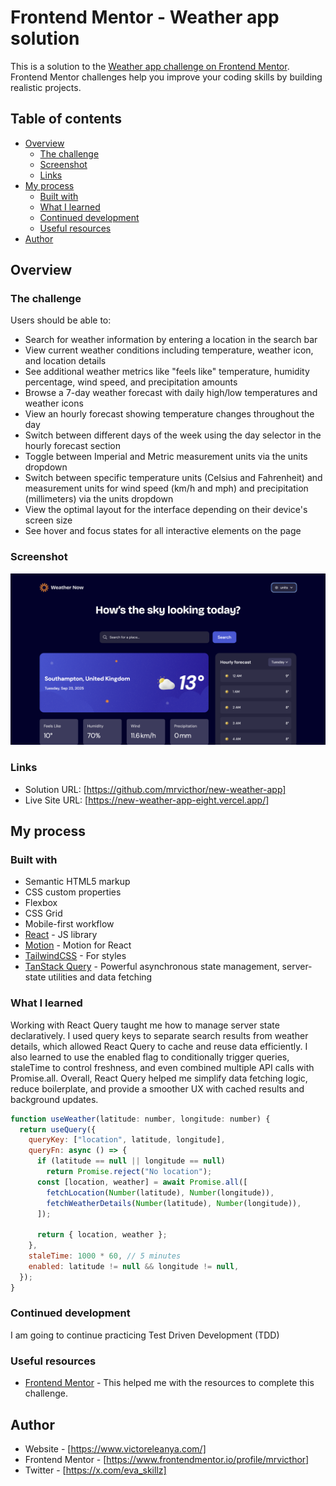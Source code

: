 # Frontend Mentor - Weather app solution

This is a solution to the [Weather app challenge on Frontend Mentor](https://www.frontendmentor.io/challenges/weather-app-K1FhddVm49). Frontend Mentor challenges help you improve your coding skills by building realistic projects.

## Table of contents

- [Overview](#overview)
  - [The challenge](#the-challenge)
  - [Screenshot](#screenshot)
  - [Links](#links)
- [My process](#my-process)
  - [Built with](#built-with)
  - [What I learned](#what-i-learned)
  - [Continued development](#continued-development)
  - [Useful resources](#useful-resources)
- [Author](#author)

## Overview

### The challenge

Users should be able to:

- Search for weather information by entering a location in the search bar
- View current weather conditions including temperature, weather icon, and location details
- See additional weather metrics like "feels like" temperature, humidity percentage, wind speed, and precipitation amounts
- Browse a 7-day weather forecast with daily high/low temperatures and weather icons
- View an hourly forecast showing temperature changes throughout the day
- Switch between different days of the week using the day selector in the hourly forecast section
- Toggle between Imperial and Metric measurement units via the units dropdown
- Switch between specific temperature units (Celsius and Fahrenheit) and measurement units for wind speed (km/h and mph) and precipitation (millimeters) via the units dropdown
- View the optimal layout for the interface depending on their device's screen size
- See hover and focus states for all interactive elements on the page

### Screenshot

![](./screenshot.png)

### Links

- Solution URL: [https://github.com/mrvicthor/new-weather-app]
- Live Site URL: [https://new-weather-app-eight.vercel.app/]

## My process

### Built with

- Semantic HTML5 markup
- CSS custom properties
- Flexbox
- CSS Grid
- Mobile-first workflow
- [React](https://reactjs.org/) - JS library
- [Motion](https://motion.dev/docs/react) - Motion for React
- [TailwindCSS](https://tailwindcss.com/) - For styles
- [TanStack Query](https://tanstack.com/query/latest) - Powerful asynchronous state management, server-state utilities and data fetching

### What I learned

Working with React Query taught me how to manage server state declaratively. I used query keys to separate search results from weather details, which allowed React Query to cache and reuse data efficiently. I also learned to use the enabled flag to conditionally trigger queries, staleTime to control freshness, and even combined multiple API calls with Promise.all. Overall, React Query helped me simplify data fetching logic, reduce boilerplate, and provide a smoother UX with cached results and background updates.

```js
function useWeather(latitude: number, longitude: number) {
  return useQuery({
    queryKey: ["location", latitude, longitude],
    queryFn: async () => {
      if (latitude == null || longitude == null)
        return Promise.reject("No location");
      const [location, weather] = await Promise.all([
        fetchLocation(Number(latitude), Number(longitude)),
        fetchWeatherDetails(Number(latitude), Number(longitude)),
      ]);

      return { location, weather };
    },
    staleTime: 1000 * 60, // 5 minutes
    enabled: latitude != null && longitude != null,
  });
}
```

### Continued development

I am going to continue practicing Test Driven Development (TDD)

### Useful resources

- [Frontend Mentor](https://www.frontendmentor.io/challenges/weather-app-K1FhddVm49) - This helped me with the resources to complete this challenge.

## Author

- Website - [https://www.victoreleanya.com/]
- Frontend Mentor - [https://www.frontendmentor.io/profile/mrvicthor]
- Twitter - [https://x.com/eva_skillz]
